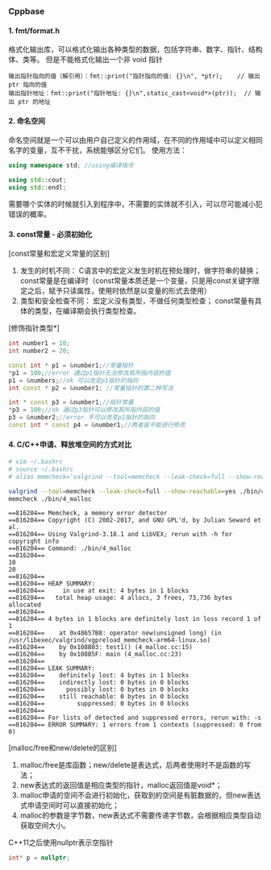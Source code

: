 ### Cppbase

#### 1. fmt/format.h
格式化输出库，可以格式化输出各种类型的数据，包括字符串、数字、指针、结构体、类等。
但是不能格式化输出一个非 void 指针
```log
输出指针指向的值（解引用）：fmt::print("指针指向的值: {}\n", *ptr);    // 输出 ptr 指向的值
输出指针地址：fmt::print("指针地址: {}\n",static_cast<void*>(ptr));  // 输出 ptr 的地址
```


#### 2. 命名空间
命名空间就是一个可以由用户自己定义的作用域，在不同的作用域中可以定义相同名字的变量，互不干扰，系统能够区分它们。
使用方法：
```C++
using namespace std; //using编译指令

using std::cout;
using std::endl;
```
需要哪个实体的时候就引入到程序中，不需要的实体就不引入，可以尽可能减小犯错误的概率。

#### 3. const常量 - 必须初始化
[const常量和宏定义常量的区别]
1. 发生的时机不同：
C语言中的宏定义发生时机在预处理时，做字符串的替换；
const常量是在编译时（const常量本质还是一个变量，只是用const关键字限定之后，赋予只读属性，使用时依然是以变量的形式去使用）
2. 类型和安全检查不同：
宏定义没有类型，不做任何类型检查；
const常量有具体的类型，在编译期会执行类型检查。

[修饰指针类型*]

```C++
int number1 = 10;
int number2 = 20;

const int * p1 = &number1;//常量指针
*p1 = 100;//error 通过p1指针无法修改其所指内容的值
p1 = &numbers;//ok 可以改变p1指针的指向
int const * p2 = &number1; //常量指针的第二种写法

int * const p3 = &number1;//指针常量
*p3 = 100;//ok 通过p3指针可以修改其所指内容的值
p3 = &number2;//error 不可以改变p1指针的指向
const int * const p4 = &number1;//两者皆不能进行修改
```

#### 4. C/C++申请、释放堆空间的方式对比

```bash
# vim ~/.bashrc
# source ~/.bashrc 
# alias memcheck='valgrind --tool=memcheck --leak-check=full --show-reachable=yes'

valgrind --tool=memcheck --leak-check=full --show-reachable=yes ./bin/4_malloc
memcheck ./bin/4_malloc 
```

```log
==816204== Memcheck, a memory error detector
==816204== Copyright (C) 2002-2017, and GNU GPL'd, by Julian Seward et al.
==816204== Using Valgrind-3.18.1 and LibVEX; rerun with -h for copyright info
==816204== Command: ./bin/4_malloc
==816204== 
10
20
==816204== 
==816204== HEAP SUMMARY:
==816204==     in use at exit: 4 bytes in 1 blocks
==816204==   total heap usage: 4 allocs, 3 frees, 73,736 bytes allocated
==816204== 
==816204== 4 bytes in 1 blocks are definitely lost in loss record 1 of 1
==816204==    at 0x48657B8: operator new(unsigned long) (in /usr/libexec/valgrind/vgpreload_memcheck-arm64-linux.so)
==816204==    by 0x108B03: test1() (4_malloc.cc:15)
==816204==    by 0x108B5F: main (4_malloc.cc:23)
==816204== 
==816204== LEAK SUMMARY:
==816204==    definitely lost: 4 bytes in 1 blocks
==816204==    indirectly lost: 0 bytes in 0 blocks
==816204==      possibly lost: 0 bytes in 0 blocks
==816204==    still reachable: 0 bytes in 0 blocks
==816204==         suppressed: 0 bytes in 0 blocks
==816204== 
==816204== For lists of detected and suppressed errors, rerun with: -s
==816204== ERROR SUMMARY: 1 errors from 1 contexts (suppressed: 0 from 0)
```

[malloc/free和new/delete的区别]
1. malloc/free是库函数；new/delete是表达式，后两者使用时不是函数的写法；
2. new表达式的返回值是相应类型的指针，malloc返回值是void*；
3. malloc申请的空间不会进行初始化，获取到的空间是有脏数据的，但new表达式申请空间时可以直接初始化；
4. malloc的参数是字节数，new表达式不需要传递字节数，会根据相应类型自动获取空间大小。

C++11之后使用nullptr表示空指针
```C++
int* p = nullptr;
```